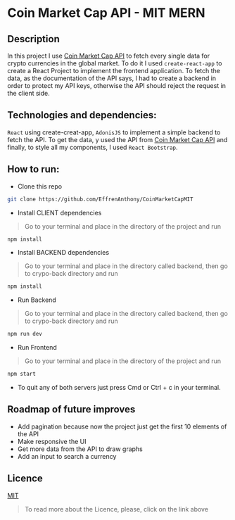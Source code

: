 # Coin Market Cap API - MIT MERN

## Description
In this project I use [Coin Market Cap API](https://coinmarketcap.com/api/) to fetch every single data for crypto currencies in the global market. To do it I used `create-react-app` to create a React Project to implement the frontend application. To fetch the data, as the documentation of the API says, I had to create a backend in order to protect my API keys, otherwise the API should reject the request in the client side.

## Technologies and dependencies: 
`React` using create-creat-app, `AdonisJS` to implement a simple backend to fetch the API. To get the data, y used the API from [Coin Market Cap API](https://coinmarketcap.com/api/) and finally, to style all my components, I used `React Bootstrap`.
## How to run:

- Clone this repo
```bash
git clone https://github.com/EffrenAnthony/CoinMarketCapMIT
```
- Install CLIENT dependencies
>Go to your terminal and place in the directory of the project and run
```bash
npm install
```

- Install BACKEND dependencies
>Go to your terminal and place in the directory called backend, then go to crypo-back directory and run
```bash
npm install
```

- Run Backend
>Go to your terminal and place in the directory called backend, then go to crypo-back directory and run
```bash
npm run dev
```
- Run Frontend
>Go to your terminal and place in the directory of the project and run
```bash
npm start
```

- To quit any of both servers just press Cmd or Ctrl + c in your terminal.

## Roadmap of future improves

- Add pagination because now the project just get the first 10 elements of the API
- Make responsive the UI
- Get more data from the API to draw graphs
- Add an input to search a currency

## Licence

[MIT](https://choosealicense.com/licenses/mit/)

>To read more about the Licence, please, click on the link above